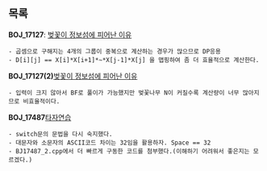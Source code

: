 목록
-----



**BOJ_17127**: [벚꽃이 정보섬에 피어난 이유](https://www.acmicpc.net/problem/17127)
```
- 곱셈으로 구해지는 4개의 그룹이 중복으로 계산하는 경우가 많으므로 DP응용
- D[i][j] == X[i]*X[i+1]*~*X[j-1]*X[j] 을 맵핑하여 좀 더 효율적으로 계산한다.
```

**BOJ_17127(2)**[벚꽃이 정보섬에 피어난 이유](https://www.acmicpc.net/problem/17127)
```
- 입력이 크지 않아서 BF로 풀이가 가능했지만 벚꽃나무 N이 커질수록 계산량이 너무 많아지므로 비효율적이다.
```

**BOJ_17487**[타자연습](https://www.acmicpc.net/problem/17487)
```
- switch문의 문법을 다시 숙지했다.
- 대문자와 소문자의 ASCII코드 차이는 32임을 활용하자. Space == 32
- BJ17487_2.cpp에서 더 빠르게 구동한 코드를 첨부했다.(이해하기 어려워서 좋은지는 모르겠다.)
```
